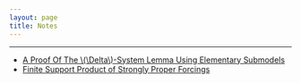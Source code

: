 ```yaml
---
layout: page
title: Notes
---
```

<hr>
<ul>
    <li>
        <a href="https://drive.google.com/file/d/17oI3gpx1lQLCE0svPoqTPEvBKIO8Aajx/view?usp=sharing" target="_blank">
            A Proof Of The \(\Delta\)-System Lemma Using Elementary Submodels
        </a>
    </li>
    <li>
        <a href="https://drive.google.com/file/d/1Z4f-1k6wfDZaz8r6hytlv0TM8h6njsdI/view?usp=sharing" target="_blank">
           Finite Support Product of Strongly Proper Forcings
        </a>
    </li>
</ul>
